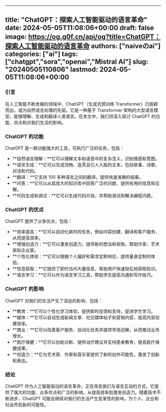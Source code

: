 
---
title: "ChatGPT：探索人工智能驱动的语言革命"
date: 2024-05-05T11:08:06+00:00
draft: false
image: https://og.g0f.cn/api/og?title=ChatGPT：探索人工智能驱动的语言革命
authors: ["naiveのai"]
categories: ["ai"]
tags: ["chatgpt","sora","openai","Mistral AI"]
slug: "20240505110806"
lastmod: 2024-05-05T11:08:06+00:00
---
### 引言

在人工智能不断发展的领域中，ChatGPT（生成式预训练 Transformer）已脱颖而出，成为自然语言处理的先驱。它是一种基于 Transformer 架构的大型语言模型，能够理解、生成和翻译人类语言。在本文中，我们将深入探讨 ChatGPT 的功能、优点和对我们生活的影响。

### ChatGPT 的功能

ChatGPT 是一款功能强大的工具，可执行广泛的任务，包括：

- **自然语言理解：**它可以理解文本和语音中的复杂含义，识别情感和意图。
- **语言生成：**它可以生成流畅、连贯且引人入胜的文本，包括故事、诗歌、对话和代码。
- **翻译：**它支持 100 多种语言之间的翻译，提供快速准确的结果。
- **问答：**它可以从其庞大的知识库中回答广泛的问题，提供有用的信息和见解。
- **代码生成和调试：**它可以生成代码片段，并帮助调试和解决编程问题。

### ChatGPT 的优点

ChatGPT 提供了众多优点，包括：

- **效率提高：**它可以自动化耗时的任务，例如内容创建、翻译和客户服务，从而提高效率。
- **增强创造力：**它可以激发创造力，提供新的想法和视角，帮助作家、艺术家和企业家。
- **个性化体验：**它可以根据个人偏好和需求定制响应，提供量身定制的体验。
- **信息获取：**它提供了即时访问大量信息，帮助用户快速轻松地获取知识。
- **语言学习：**它可以作为语言学习工具，帮助学生提高沟通和写作技巧。

### ChatGPT 的影响

ChatGPT 对我们的生活产生了深远的影响，包括：

- **教育：**它可以个性化学习体验，提供即时反馈和支持，促进学生学习。
- **媒体：**它可以自动生成新闻文章、社交媒体帖子和营销内容，提高内容创建效率。
- **商业：**它可以改善客户服务、自动化任务并提供市场见解，从而推动业务增长。
- **医疗保健：**它可以协助诊断、提供治疗建议并支持患者教育，提高医疗保健成果。
- **创造力：**它为艺术家、作家和音乐家提供了新的创作可能性，激发了创新和表达。

### 结论

ChatGPT 作为人工智能驱动的语言革命，正在改变我们与语言互动的方式。它提供了强大的功能、众多优点和广泛的影响，从提高效率到激发创造力。随着技术不断进步，ChatGPT 可能会继续对我们的生活产生变革性的影响，为个人、企业和社会开启新的可能性。